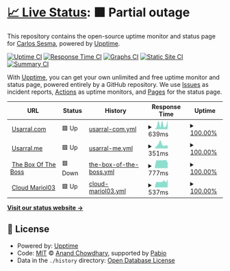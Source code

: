 # [📈 Live Status](https://monitor.usarral.com): <!--live status--> **🟧 Partial outage**

This repository contains the open-source uptime monitor and status page for [Carlos Sesma](usarral.com), powered by [Upptime](https://github.com/upptime/upptime).

[![Uptime CI](https://github.com/usarral/monitor/workflows/Uptime%20CI/badge.svg)](https://github.com/usarral/monitor/actions?query=workflow%3A%22Uptime+CI%22)
[![Response Time CI](https://github.com/usarral/monitor/workflows/Response%20Time%20CI/badge.svg)](https://github.com/usarral/monitor/actions?query=workflow%3A%22Response+Time+CI%22)
[![Graphs CI](https://github.com/usarral/monitor/workflows/Graphs%20CI/badge.svg)](https://github.com/usarral/monitor/actions?query=workflow%3A%22Graphs+CI%22)
[![Static Site CI](https://github.com/usarral/monitor/workflows/Static%20Site%20CI/badge.svg)](https://github.com/usarral/monitor/actions?query=workflow%3A%22Static+Site+CI%22)
[![Summary CI](https://github.com/usarral/monitor/workflows/Summary%20CI/badge.svg)](https://github.com/usarral/monitor/actions?query=workflow%3A%22Summary+CI%22)

With [Upptime](https://upptime.js.org), you can get your own unlimited and free uptime monitor and status page, powered entirely by a GitHub repository. We use [Issues](https://github.com/usarral/monitor/issues) as incident reports, [Actions](https://github.com/usarral/monitor/actions) as uptime monitors, and [Pages](https://monitor.usarral.com) for the status page.

<!--start: status pages-->
<!-- This summary is generated by Upptime (https://github.com/upptime/upptime) -->
<!-- Do not edit this manually, your changes will be overwritten -->
<!-- prettier-ignore -->
| URL | Status | History | Response Time | Uptime |
| --- | ------ | ------- | ------------- | ------ |
| <img alt="" src="https://icons.duckduckgo.com/ip3/usarral.com.ico" height="13"> [Usarral.com](https://usarral.com/health) | 🟩 Up | [usarral-com.yml](https://github.com/usarral/monitor/commits/HEAD/history/usarral-com.yml) | <details><summary><img alt="Response time graph" src="./graphs/usarral-com/response-time-week.png" height="20"> 639ms</summary><br><a href="https://monitor.usarral.com/history/usarral-com"><img alt="Response time 444" src="https://img.shields.io/endpoint?url=https%3A%2F%2Fraw.githubusercontent.com%2Fusarral%2Fmonitor%2FHEAD%2Fapi%2Fusarral-com%2Fresponse-time.json"></a><br><a href="https://monitor.usarral.com/history/usarral-com"><img alt="24-hour response time 1170" src="https://img.shields.io/endpoint?url=https%3A%2F%2Fraw.githubusercontent.com%2Fusarral%2Fmonitor%2FHEAD%2Fapi%2Fusarral-com%2Fresponse-time-day.json"></a><br><a href="https://monitor.usarral.com/history/usarral-com"><img alt="7-day response time 639" src="https://img.shields.io/endpoint?url=https%3A%2F%2Fraw.githubusercontent.com%2Fusarral%2Fmonitor%2FHEAD%2Fapi%2Fusarral-com%2Fresponse-time-week.json"></a><br><a href="https://monitor.usarral.com/history/usarral-com"><img alt="30-day response time 674" src="https://img.shields.io/endpoint?url=https%3A%2F%2Fraw.githubusercontent.com%2Fusarral%2Fmonitor%2FHEAD%2Fapi%2Fusarral-com%2Fresponse-time-month.json"></a><br><a href="https://monitor.usarral.com/history/usarral-com"><img alt="1-year response time 444" src="https://img.shields.io/endpoint?url=https%3A%2F%2Fraw.githubusercontent.com%2Fusarral%2Fmonitor%2FHEAD%2Fapi%2Fusarral-com%2Fresponse-time-year.json"></a></details> | <details><summary><a href="https://monitor.usarral.com/history/usarral-com">100.00%</a></summary><a href="https://monitor.usarral.com/history/usarral-com"><img alt="All-time uptime 99.92%" src="https://img.shields.io/endpoint?url=https%3A%2F%2Fraw.githubusercontent.com%2Fusarral%2Fmonitor%2FHEAD%2Fapi%2Fusarral-com%2Fuptime.json"></a><br><a href="https://monitor.usarral.com/history/usarral-com"><img alt="24-hour uptime 100.00%" src="https://img.shields.io/endpoint?url=https%3A%2F%2Fraw.githubusercontent.com%2Fusarral%2Fmonitor%2FHEAD%2Fapi%2Fusarral-com%2Fuptime-day.json"></a><br><a href="https://monitor.usarral.com/history/usarral-com"><img alt="7-day uptime 100.00%" src="https://img.shields.io/endpoint?url=https%3A%2F%2Fraw.githubusercontent.com%2Fusarral%2Fmonitor%2FHEAD%2Fapi%2Fusarral-com%2Fuptime-week.json"></a><br><a href="https://monitor.usarral.com/history/usarral-com"><img alt="30-day uptime 100.00%" src="https://img.shields.io/endpoint?url=https%3A%2F%2Fraw.githubusercontent.com%2Fusarral%2Fmonitor%2FHEAD%2Fapi%2Fusarral-com%2Fuptime-month.json"></a><br><a href="https://monitor.usarral.com/history/usarral-com"><img alt="1-year uptime 99.92%" src="https://img.shields.io/endpoint?url=https%3A%2F%2Fraw.githubusercontent.com%2Fusarral%2Fmonitor%2FHEAD%2Fapi%2Fusarral-com%2Fuptime-year.json"></a></details>
| <img alt="" src="https://icons.duckduckgo.com/ip3/usarral.me.ico" height="13"> [Usarral.me](https://usarral.me) | 🟩 Up | [usarral-me.yml](https://github.com/usarral/monitor/commits/HEAD/history/usarral-me.yml) | <details><summary><img alt="Response time graph" src="./graphs/usarral-me/response-time-week.png" height="20"> 351ms</summary><br><a href="https://monitor.usarral.com/history/usarral-me"><img alt="Response time 282" src="https://img.shields.io/endpoint?url=https%3A%2F%2Fraw.githubusercontent.com%2Fusarral%2Fmonitor%2FHEAD%2Fapi%2Fusarral-me%2Fresponse-time.json"></a><br><a href="https://monitor.usarral.com/history/usarral-me"><img alt="24-hour response time 262" src="https://img.shields.io/endpoint?url=https%3A%2F%2Fraw.githubusercontent.com%2Fusarral%2Fmonitor%2FHEAD%2Fapi%2Fusarral-me%2Fresponse-time-day.json"></a><br><a href="https://monitor.usarral.com/history/usarral-me"><img alt="7-day response time 351" src="https://img.shields.io/endpoint?url=https%3A%2F%2Fraw.githubusercontent.com%2Fusarral%2Fmonitor%2FHEAD%2Fapi%2Fusarral-me%2Fresponse-time-week.json"></a><br><a href="https://monitor.usarral.com/history/usarral-me"><img alt="30-day response time 303" src="https://img.shields.io/endpoint?url=https%3A%2F%2Fraw.githubusercontent.com%2Fusarral%2Fmonitor%2FHEAD%2Fapi%2Fusarral-me%2Fresponse-time-month.json"></a><br><a href="https://monitor.usarral.com/history/usarral-me"><img alt="1-year response time 282" src="https://img.shields.io/endpoint?url=https%3A%2F%2Fraw.githubusercontent.com%2Fusarral%2Fmonitor%2FHEAD%2Fapi%2Fusarral-me%2Fresponse-time-year.json"></a></details> | <details><summary><a href="https://monitor.usarral.com/history/usarral-me">100.00%</a></summary><a href="https://monitor.usarral.com/history/usarral-me"><img alt="All-time uptime 100.00%" src="https://img.shields.io/endpoint?url=https%3A%2F%2Fraw.githubusercontent.com%2Fusarral%2Fmonitor%2FHEAD%2Fapi%2Fusarral-me%2Fuptime.json"></a><br><a href="https://monitor.usarral.com/history/usarral-me"><img alt="24-hour uptime 100.00%" src="https://img.shields.io/endpoint?url=https%3A%2F%2Fraw.githubusercontent.com%2Fusarral%2Fmonitor%2FHEAD%2Fapi%2Fusarral-me%2Fuptime-day.json"></a><br><a href="https://monitor.usarral.com/history/usarral-me"><img alt="7-day uptime 100.00%" src="https://img.shields.io/endpoint?url=https%3A%2F%2Fraw.githubusercontent.com%2Fusarral%2Fmonitor%2FHEAD%2Fapi%2Fusarral-me%2Fuptime-week.json"></a><br><a href="https://monitor.usarral.com/history/usarral-me"><img alt="30-day uptime 100.00%" src="https://img.shields.io/endpoint?url=https%3A%2F%2Fraw.githubusercontent.com%2Fusarral%2Fmonitor%2FHEAD%2Fapi%2Fusarral-me%2Fuptime-month.json"></a><br><a href="https://monitor.usarral.com/history/usarral-me"><img alt="1-year uptime 100.00%" src="https://img.shields.io/endpoint?url=https%3A%2F%2Fraw.githubusercontent.com%2Fusarral%2Fmonitor%2FHEAD%2Fapi%2Fusarral-me%2Fuptime-year.json"></a></details>
| <img alt="" src="https://icons.duckduckgo.com/ip3/theboxoftheboss.com.ico" height="13"> [The Box Of The Boss](https://theboxoftheboss.com) | 🟥 Down | [the-box-of-the-boss.yml](https://github.com/usarral/monitor/commits/HEAD/history/the-box-of-the-boss.yml) | <details><summary><img alt="Response time graph" src="./graphs/the-box-of-the-boss/response-time-week.png" height="20"> 777ms</summary><br><a href="https://monitor.usarral.com/history/the-box-of-the-boss"><img alt="Response time 673" src="https://img.shields.io/endpoint?url=https%3A%2F%2Fraw.githubusercontent.com%2Fusarral%2Fmonitor%2FHEAD%2Fapi%2Fthe-box-of-the-boss%2Fresponse-time.json"></a><br><a href="https://monitor.usarral.com/history/the-box-of-the-boss"><img alt="24-hour response time 555" src="https://img.shields.io/endpoint?url=https%3A%2F%2Fraw.githubusercontent.com%2Fusarral%2Fmonitor%2FHEAD%2Fapi%2Fthe-box-of-the-boss%2Fresponse-time-day.json"></a><br><a href="https://monitor.usarral.com/history/the-box-of-the-boss"><img alt="7-day response time 777" src="https://img.shields.io/endpoint?url=https%3A%2F%2Fraw.githubusercontent.com%2Fusarral%2Fmonitor%2FHEAD%2Fapi%2Fthe-box-of-the-boss%2Fresponse-time-week.json"></a><br><a href="https://monitor.usarral.com/history/the-box-of-the-boss"><img alt="30-day response time 673" src="https://img.shields.io/endpoint?url=https%3A%2F%2Fraw.githubusercontent.com%2Fusarral%2Fmonitor%2FHEAD%2Fapi%2Fthe-box-of-the-boss%2Fresponse-time-month.json"></a><br><a href="https://monitor.usarral.com/history/the-box-of-the-boss"><img alt="1-year response time 673" src="https://img.shields.io/endpoint?url=https%3A%2F%2Fraw.githubusercontent.com%2Fusarral%2Fmonitor%2FHEAD%2Fapi%2Fthe-box-of-the-boss%2Fresponse-time-year.json"></a></details> | <details><summary><a href="https://monitor.usarral.com/history/the-box-of-the-boss">100.00%</a></summary><a href="https://monitor.usarral.com/history/the-box-of-the-boss"><img alt="All-time uptime 50.84%" src="https://img.shields.io/endpoint?url=https%3A%2F%2Fraw.githubusercontent.com%2Fusarral%2Fmonitor%2FHEAD%2Fapi%2Fthe-box-of-the-boss%2Fuptime.json"></a><br><a href="https://monitor.usarral.com/history/the-box-of-the-boss"><img alt="24-hour uptime 99.99%" src="https://img.shields.io/endpoint?url=https%3A%2F%2Fraw.githubusercontent.com%2Fusarral%2Fmonitor%2FHEAD%2Fapi%2Fthe-box-of-the-boss%2Fuptime-day.json"></a><br><a href="https://monitor.usarral.com/history/the-box-of-the-boss"><img alt="7-day uptime 100.00%" src="https://img.shields.io/endpoint?url=https%3A%2F%2Fraw.githubusercontent.com%2Fusarral%2Fmonitor%2FHEAD%2Fapi%2Fthe-box-of-the-boss%2Fuptime-week.json"></a><br><a href="https://monitor.usarral.com/history/the-box-of-the-boss"><img alt="30-day uptime 70.22%" src="https://img.shields.io/endpoint?url=https%3A%2F%2Fraw.githubusercontent.com%2Fusarral%2Fmonitor%2FHEAD%2Fapi%2Fthe-box-of-the-boss%2Fuptime-month.json"></a><br><a href="https://monitor.usarral.com/history/the-box-of-the-boss"><img alt="1-year uptime 50.84%" src="https://img.shields.io/endpoint?url=https%3A%2F%2Fraw.githubusercontent.com%2Fusarral%2Fmonitor%2FHEAD%2Fapi%2Fthe-box-of-the-boss%2Fuptime-year.json"></a></details>
| <img alt="" src="https://icons.duckduckgo.com/ip3/cloud.mariol03.es.ico" height="13"> [Cloud Mariol03](https://cloud.mariol03.es) | 🟩 Up | [cloud-mariol03.yml](https://github.com/usarral/monitor/commits/HEAD/history/cloud-mariol03.yml) | <details><summary><img alt="Response time graph" src="./graphs/cloud-mariol03/response-time-week.png" height="20"> 537ms</summary><br><a href="https://monitor.usarral.com/history/cloud-mariol03"><img alt="Response time 487" src="https://img.shields.io/endpoint?url=https%3A%2F%2Fraw.githubusercontent.com%2Fusarral%2Fmonitor%2FHEAD%2Fapi%2Fcloud-mariol03%2Fresponse-time.json"></a><br><a href="https://monitor.usarral.com/history/cloud-mariol03"><img alt="24-hour response time 732" src="https://img.shields.io/endpoint?url=https%3A%2F%2Fraw.githubusercontent.com%2Fusarral%2Fmonitor%2FHEAD%2Fapi%2Fcloud-mariol03%2Fresponse-time-day.json"></a><br><a href="https://monitor.usarral.com/history/cloud-mariol03"><img alt="7-day response time 537" src="https://img.shields.io/endpoint?url=https%3A%2F%2Fraw.githubusercontent.com%2Fusarral%2Fmonitor%2FHEAD%2Fapi%2Fcloud-mariol03%2Fresponse-time-week.json"></a><br><a href="https://monitor.usarral.com/history/cloud-mariol03"><img alt="30-day response time 440" src="https://img.shields.io/endpoint?url=https%3A%2F%2Fraw.githubusercontent.com%2Fusarral%2Fmonitor%2FHEAD%2Fapi%2Fcloud-mariol03%2Fresponse-time-month.json"></a><br><a href="https://monitor.usarral.com/history/cloud-mariol03"><img alt="1-year response time 487" src="https://img.shields.io/endpoint?url=https%3A%2F%2Fraw.githubusercontent.com%2Fusarral%2Fmonitor%2FHEAD%2Fapi%2Fcloud-mariol03%2Fresponse-time-year.json"></a></details> | <details><summary><a href="https://monitor.usarral.com/history/cloud-mariol03">100.00%</a></summary><a href="https://monitor.usarral.com/history/cloud-mariol03"><img alt="All-time uptime 98.36%" src="https://img.shields.io/endpoint?url=https%3A%2F%2Fraw.githubusercontent.com%2Fusarral%2Fmonitor%2FHEAD%2Fapi%2Fcloud-mariol03%2Fuptime.json"></a><br><a href="https://monitor.usarral.com/history/cloud-mariol03"><img alt="24-hour uptime 100.00%" src="https://img.shields.io/endpoint?url=https%3A%2F%2Fraw.githubusercontent.com%2Fusarral%2Fmonitor%2FHEAD%2Fapi%2Fcloud-mariol03%2Fuptime-day.json"></a><br><a href="https://monitor.usarral.com/history/cloud-mariol03"><img alt="7-day uptime 100.00%" src="https://img.shields.io/endpoint?url=https%3A%2F%2Fraw.githubusercontent.com%2Fusarral%2Fmonitor%2FHEAD%2Fapi%2Fcloud-mariol03%2Fuptime-week.json"></a><br><a href="https://monitor.usarral.com/history/cloud-mariol03"><img alt="30-day uptime 99.20%" src="https://img.shields.io/endpoint?url=https%3A%2F%2Fraw.githubusercontent.com%2Fusarral%2Fmonitor%2FHEAD%2Fapi%2Fcloud-mariol03%2Fuptime-month.json"></a><br><a href="https://monitor.usarral.com/history/cloud-mariol03"><img alt="1-year uptime 98.36%" src="https://img.shields.io/endpoint?url=https%3A%2F%2Fraw.githubusercontent.com%2Fusarral%2Fmonitor%2FHEAD%2Fapi%2Fcloud-mariol03%2Fuptime-year.json"></a></details>

<!--end: status pages-->

[**Visit our status website →**](https://monitor.usarral.com)

## 📄 License

- Powered by: [Upptime](https://github.com/upptime/upptime)
- Code: [MIT](./LICENSE) © [Anand Chowdhary](https://anandchowdhary.com), supported by [Pabio](https://pabio.com)
- Data in the `./history` directory: [Open Database License](https://opendatacommons.org/licenses/odbl/1-0/)
